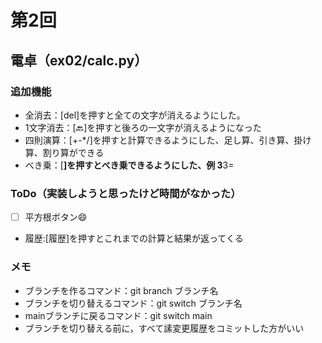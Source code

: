 # 第2回
## 電卓（ex02/calc.py）
### 追加機能
- 全消去：[del]を押すと全ての文字が消えるようにした。
- 1文字消去：[🔙]を押すと後ろの一文字が消えるようになった
- 四則演算：[+-*/]を押すと計算できるようにした、足し算、引き算、掛け算、割り算ができる
- べき乗：[**]を押すとべき乗できるようにした、例 3**3=

### ToDo（実装しようと思ったけど時間がなかった）
- [ ] 平方根ボタン:smile:
- 履歴:[履歴]を押すとこれまでの計算と結果が返ってくる

### メモ
- ブランチを作るコマンド：git branch ブランチ名
- ブランチを切り替えるコマンド：git switch ブランチ名
- mainブランチに戻るコマンド：git switch main
- ブランチを切り替える前に，すべて䛾変更履歴をコミットした方がいい